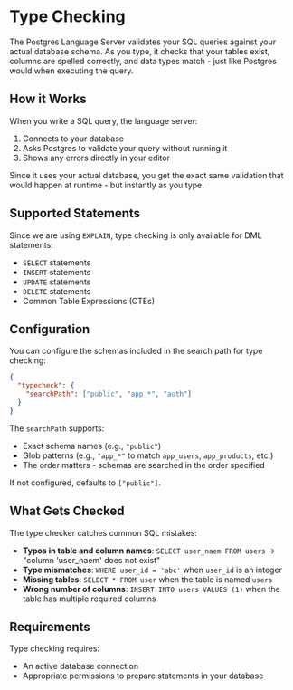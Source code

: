 # Type Checking

The Postgres Language Server validates your SQL queries against your actual database schema. As you type, it checks that your tables exist, columns are spelled correctly, and data types match - just like Postgres would when executing the query.

## How it Works

When you write a SQL query, the language server:
1. Connects to your database
2. Asks Postgres to validate your query without running it
3. Shows any errors directly in your editor

Since it uses your actual database, you get the exact same validation that would happen at runtime - but instantly as you type.

## Supported Statements

Since we are using `EXPLAIN`, type checking is only available for DML statements:
- `SELECT` statements
- `INSERT` statements
- `UPDATE` statements
- `DELETE` statements
- Common Table Expressions (CTEs)

## Configuration

You can configure the schemas included in the search path for type checking:

```json
{
  "typecheck": {
    "searchPath": ["public", "app_*", "auth"]
  }
}
```

The `searchPath` supports:
- Exact schema names (e.g., `"public"`)
- Glob patterns (e.g., `"app_*"` to match `app_users`, `app_products`, etc.)
- The order matters - schemas are searched in the order specified

If not configured, defaults to `["public"]`.

## What Gets Checked

The type checker catches common SQL mistakes:

- **Typos in table and column names**: `SELECT user_naem FROM users` → "column 'user_naem' does not exist"
- **Type mismatches**: `WHERE user_id = 'abc'` when `user_id` is an integer
- **Missing tables**: `SELECT * FROM user` when the table is named `users`
- **Wrong number of columns**: `INSERT INTO users VALUES (1)` when the table has multiple required columns

## Requirements

Type checking requires:

- An active database connection
- Appropriate permissions to prepare statements in your database
